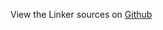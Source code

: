 
<!--
FrozenIsBool False
-->

View the Linker sources on [Github](https://github.com/Ledoux/ShareYourSystem/tree/master/ShareYourSystem/Applyiers/Installer)

